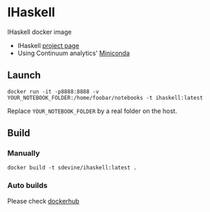 # IHaskell
IHaskell docker image

 - IHaskell [project page](https://github.com/gibiansky/IHaskell)
 - Using Continuum analytics' [Miniconda](https://docs.conda.io/en/latest/miniconda.html)
 
 ## Launch
  `docker run -it -p8888:8888 -v YOUR_NOTEBOOK_FOLDER:/home/foobar/notebooks -t ihaskell:latest`
 
 Replace `YOUR_NOTEBOOK_FOLDER` by a real folder on the host.
 
 
 ## Build
 
 ### Manually
 `docker build -t sdevine/ihaskell:latest .`
 
 ### Auto builds
 Please check [dockerhub](https://cloud.docker.com/repository/docker/sdevine/ihaskell/builds)
 
